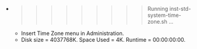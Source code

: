 * >>>>>>>>> Running inst-std-system-time-zone.sh ...
  * Insert Time Zone menu in Administration.
  * Disk size = 4037768K. Space Used = 4K. Runtime = 00:00:00:00.
